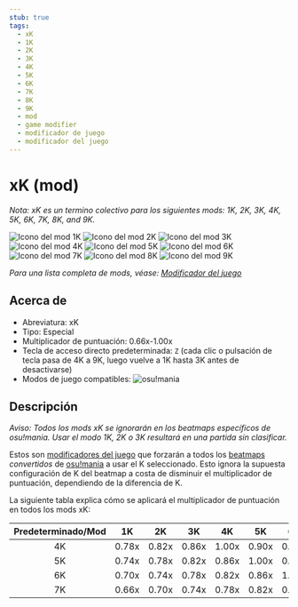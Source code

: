 ```yaml
---
stub: true
tags:
  - xK
  - 1K
  - 2K
  - 3K
  - 4K
  - 5K
  - 6K
  - 7K
  - 8K
  - 9K
  - mod
  - game modifier
  - modificador de juego
  - modificador del juego
---
```


# xK (mod)

*Nota: xK es un termino colectivo para los siguientes mods: 1K, 2K, 3K, 4K, 5K, 6K, 7K, 8K, and 9K.*

![Icono del mod 1K](/wiki/shared/mods/1K.png "Icono del mod 1K") ![Icono del mod 2K](/wiki/shared/mods/2K.png "Icono del mod 2K") ![Icono del mod 3K](/wiki/shared/mods/3K.png "Icono del mod 3K") ![Icono del mod 4K](/wiki/shared/mods/4K.png "Icono del mod 4K") ![Icono del mod 5K](/wiki/shared/mods/5K.png "Icono del mod 5K") ![Icono del mod 6K](/wiki/shared/mods/6K.png "Icono del mod 6K") ![Icono del mod 7K](/wiki/shared/mods/7K.png "Icono del mod 7K") ![Icono del mod 8K](/wiki/shared/mods/8K.png "Icono del mod 8K") ![Icono del mod 9K](/wiki/shared/mods/9K.png "Icono del mod 9K")

*Para una lista completa de mods, véase: [Modificador del juego](/wiki/Gameplay/Game_modifier)*

## Acerca de

- Abreviatura: xK
- Tipo: Especial
- Multiplicador de puntuación: 0.66x-1.00x
- Tecla de acceso directo predeterminada: `Z` (cada clic o pulsación de tecla pasa de 4K a 9K, luego vuelve a 1K hasta 3K antes de desactivarse)
- Modos de juego compatibles: ![][osu!mania]

## Descripción

*Aviso: Todos los mods xK se ignorarán en los beatmaps específicos de osu!mania. Usar el modo 1K, 2K o 3K resultará en una partida sin clasificar.*

Estos son [modificadores del juego](/wiki/Gameplay/Game_modifier) que forzarán a todos los [beatmaps](/wiki/Beatmap) *convertidos* de [osu!mania](/wiki/Game_mode/osu!mania) a usar el K seleccionado. Esto ignora la supuesta configuración de K del beatmap a costa de disminuir el multiplicador de puntuación, dependiendo de la diferencia de K.

La siguiente tabla explica cómo se aplicará el multiplicador de puntuación en todos los mods xK:

| Predeterminado/Mod | 1K | 2K | 3K | 4K | 5K | 6K | 7K | 8K | 9K |
| :-: | :-: | :-: | :-: | :-: | :-: | :-: | :-: | :-: | :-: |
| 4K | 0.78x | 0.82x | 0.86x | 1.00x | 0.90x | 0.90x | 0.90x | 0.90x | 0.90x |
| 5K | 0.74x | 0.78x | 0.82x | 0.86x | 1.00x | 0.90x | 0.90x | 0.90x | 0.90x |
| 6K | 0.70x | 0.74x | 0.78x | 0.82x | 0.86x | 1.00x | 0.90x | 0.90x | 0.90x |
| 7K | 0.66x | 0.70x | 0.74x | 0.78x | 0.82x | 0.86x | 1.00x | 0.90x | 0.90x |

[osu!mania]: /wiki/shared/mode/mania.png "osu!mania"
